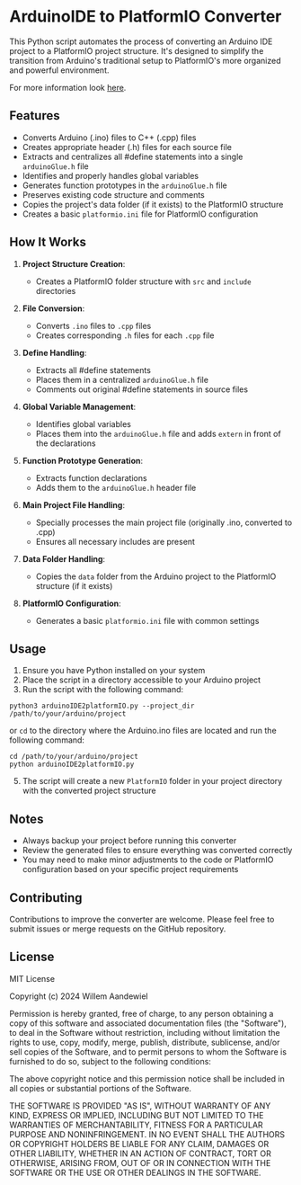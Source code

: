 # ArduinoIDE to PlatformIO Converter

This Python script automates the process of converting an Arduino IDE project to a PlatformIO project structure. It's designed to simplify the transition from Arduino's traditional setup to PlatformIO's more organized and powerful environment.

For more information look <a href="https://willem.aandewiel.nl/index.php/2024/08/16/arduino-to-platformio-project-conversion/">here</a>.

## Features

- Converts Arduino (.ino) files to C++ (.cpp) files
- Creates appropriate header (.h) files for each source file
- Extracts and centralizes all #define statements into a single `arduinoGlue.h` file
- Identifies and properly handles global variables
- Generates function prototypes in the `arduinoGlue.h` file
- Preserves existing code structure and comments
- Copies the project's data folder (if it exists) to the PlatformIO structure
- Creates a basic `platformio.ini` file for PlatformIO configuration

## How It Works

1. **Project Structure Creation**: 
   - Creates a PlatformIO folder structure with `src` and `include` directories

2. **File Conversion**:
   - Converts `.ino` files to `.cpp` files
   - Creates corresponding `.h` files for each `.cpp` file

3. **Define Handling**:
   - Extracts all #define statements
   - Places them in a centralized `arduinoGlue.h` file
   - Comments out original #define statements in source files

4. **Global Variable Management**:
   - Identifies global variables
   - Places them into the `arduinoGlue.h` file and adds `extern` in front of the declarations

5. **Function Prototype Generation**:
   - Extracts function declarations
   - Adds them to the `arduinoGlue.h` header file

6. **Main Project File Handling**:
   - Specially processes the main project file (originally .ino, converted to .cpp)
   - Ensures all necessary includes are present

7. **Data Folder Handling**:
   - Copies the `data` folder from the Arduino project to the PlatformIO structure (if it exists)

8. **PlatformIO Configuration**:
   - Generates a basic `platformio.ini` file with common settings

## Usage

1. Ensure you have Python installed on your system
2. Place the script in a directory accessible to your Arduino project
3. Run the script with the following command:
```
python3 arduinoIDE2platformIO.py --project_dir /path/to/your/arduino/project
```
  or `cd` to the directory where the Arduino.ino files are located and run the following command:
```
cd /path/to/your/arduino/project
python arduinoIDE2platformIO.py 
```
5. The script will create a new `PlatformIO` folder in your project directory with the converted project structure

## Notes

- Always backup your project before running this converter
- Review the generated files to ensure everything was converted correctly
- You may need to make minor adjustments to the code or PlatformIO configuration based on your specific project requirements

## Contributing

Contributions to improve the converter are welcome. Please feel free to submit issues or merge requests on the GitHub repository.

## License

MIT License

Copyright (c) 2024 Willem Aandewiel

Permission is hereby granted, free of charge, to any person obtaining a copy
of this software and associated documentation files (the "Software"), to deal
in the Software without restriction, including without limitation the rights
to use, copy, modify, merge, publish, distribute, sublicense, and/or sell
copies of the Software, and to permit persons to whom the Software is
furnished to do so, subject to the following conditions:

The above copyright notice and this permission notice shall be included in all
copies or substantial portions of the Software.

THE SOFTWARE IS PROVIDED "AS IS", WITHOUT WARRANTY OF ANY KIND, EXPRESS OR
IMPLIED, INCLUDING BUT NOT LIMITED TO THE WARRANTIES OF MERCHANTABILITY,
FITNESS FOR A PARTICULAR PURPOSE AND NONINFRINGEMENT. IN NO EVENT SHALL THE
AUTHORS OR COPYRIGHT HOLDERS BE LIABLE FOR ANY CLAIM, DAMAGES OR OTHER
LIABILITY, WHETHER IN AN ACTION OF CONTRACT, TORT OR OTHERWISE, ARISING FROM,
OUT OF OR IN CONNECTION WITH THE SOFTWARE OR THE USE OR OTHER DEALINGS IN THE
SOFTWARE.

